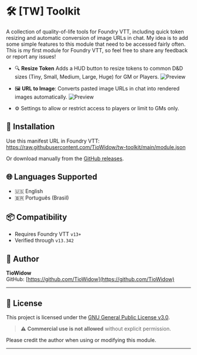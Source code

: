 # 🛠️ [TW] Toolkit

A collection of quality-of-life tools for Foundry VTT, including quick token resizing and automatic conversion of image URLs in chat.
My idea is to add some simple features to this module that need to be accessed fairly often. This is my first module for Foundry VTT, so feel free to share any feedback or report any issues!

- 🔍 **Resize Token**
Adds a HUD button to resize tokens to common D&D sizes (Tiny, Small, Medium, Large, Huge) for GM or Players.
![Preview](https://raw.githubusercontent.com/TioWidow/tw-toolkit/main/static/readme/resizetoken.gif)

- 🖼️ **URL to Image**: 
Converts pasted image URLs in chat into rendered images automatically.
![Preview](https://raw.githubusercontent.com/TioWidow/tw-toolkit/main/static/readme/url-to-image.gif)

- ⚙️ Settings to allow or restrict access to players or limit to GMs only.

## 🧰 Installation

Use this manifest URL in Foundry VTT:
https://raw.githubusercontent.com/TioWidow/tw-toolkit/main/module.json

Or download manually from the [GitHub releases](https://github.com/TioWidow/tw-toolkit/releases).

## 🌐 Languages Supported

- 🇺🇸 English
- 🇧🇷 Português (Brasil)


## 📦 Compatibility

- Requires Foundry VTT `v13+`
- Verified through `v13.342`

## 👤 Author

**TioWidow**  
GitHub: [https://github.com/TioWidow](https://github.com/TioWidow)

---

## 📝 License

This project is licensed under the [GNU General Public License v3.0](https://www.gnu.org/licenses/gpl-3.0.html).

> ⚠️ **Commercial use is not allowed** without explicit permission.

Please credit the author when using or modifying this module.

---
